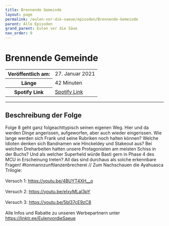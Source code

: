 ```yaml
---
title: Brennende Gemeinde
layout: page
permalink: /eulen-vor-die-saeue/episoden/Brennende-Gemeinde
parent: Alle Episoden
grand_parent: Eulen vor die Säue
nav_order: 9
---
```


# Brennende Gemeinde
<table class="resp-table dcf-table dcf-table-responsive dcf-table-bordered dcf-table-striped dcf-w-100%">
                    <tbody>
                        <tr>
                            <th scope="row">Veröffentlich am:</th>
                            <td data-label="Veröffentlich am:">27. Januar 2021</td>
                        </tr>
                        <tr>
                            <th scope="row">Länge </th>
                            <td data-label="Länge ">42 Minuten</td>
                        </tr><tr>
                                <th scope="row">Spotify Link</th>
                                <td data-label="Spotify Link"><a href="https://open.spotify.com/episode/3LjCpIbTGee8bwhSxKiaCy">Spotify Link</a></td>
                            </tr></tbody>
                </table>

***

## Beschreibung der Folge

<div>
Folge 8 geht ganz folgeachttypisch seinen eigenen Weg. Hier und da werden Dinge angerissen, aufgeworfen, aber auch wieder eingerissen. Wie lange werden sich Frank und seine Rubriken noch halten können? Welche Idioten denken sich Bandnamen wie Hinckeldey und Stakeout aus? Bei welchen Dreharbeiten hatten unsere Protagonisten am meisten Schiss in der Buchs? Und als welcher Superheld würde Basti gern in Phase 4 des MCU in Erscheinung treten? All das sind durchaus als solche erkennbare Fragen! #tonmannzunftlanzenbrecherei // Zum Nachschauen die Ayahuasca Trilogie: <br>  <br> Versuch 1: <a href="https://youtu.be/4BUYT4XH__o">https://youtu.be/4BUYT4XH__o</a> <br>  <br> Versuch 2: <a href="https://youtu.be/eIxyMLaI3pY">https://youtu.be/eIxyMLaI3pY</a> <br>  <br> Versuch 3: <a href="https://youtu.be/5bl37cE9zC8">https://youtu.be/5bl37cE9zC8</a> <br>  <br> Alle Infos und Rabatte zu unseren Werbepartnern unter <a href="https://linktr.ee/EulenvordieSaeue">https://linktr.ee/EulenvordieSaeue</a>  
</div>

